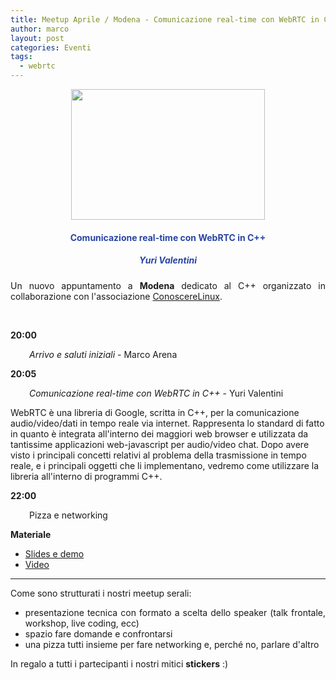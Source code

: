 ```yaml
---
title: Meetup Aprile / Modena - Comunicazione real-time con WebRTC in C++
author: marco
layout: post
categories: Eventi
tags:
  - webrtc
---
```



<center><img class="aligncenter wp-image-9011 " src="https://www.italiancpp.org/wp-content/uploads/2019/03/meetup_0319.png" alt="" width="310" height="209" /></center>
<h4 style="text-align: center;"><span style="color: #2945a4;">Comunicazione real-time con WebRTC in C++</span></h4>
<h5 style="text-align: center;"><span style="color: #2945a4;"><em>Yuri Valentini</em></span></h5>
<p style="text-align: justify;">Un nuovo appuntamento a <strong>Modena</strong> dedicato al C++ organizzato in collaborazione con l'associazione <a href="http://conoscerelinux.org">ConoscereLinux</a>.</p>
<p style="text-align: justify;"><span style="color: #ffffff;"> </span></p>
<p style="text-align: justify;"><strong>20:00</strong></p>
<p style="text-align: justify; padding-left: 30px;"><em>Arrivo e saluti iniziali</em> - Marco Arena</p>
<p style="text-align: justify;"><strong>20:05</strong></p>
<p style="text-align: justify; padding-left: 30px;"><em>Comunicazione real-time con WebRTC in C++ </em>- Yuri Valentini</p>
WebRTC è una libreria di Google, scritta in C++, per la comunicazione audio/video/dati in tempo reale via internet.
Rappresenta lo standard di fatto in quanto è integrata all'interno dei maggiori web browser e utilizzata da tantissime applicazioni web-javascript per audio/video chat.
Dopo avere visto i principali concetti relativi al problema della trasmissione in tempo reale, e i principali oggetti che li
implementano, vedremo come utilizzare la libreria all'interno di programmi C++.

<strong>22:00</strong>
<p style="padding-left: 30px;">Pizza e networking</p>
<strong>Materiale</strong>
<ul>
 	<li><a href="https://github.com/yuroller/webrtc-meetup">Slides e demo</a></li>
 	<li><a href="https://www.youtube.com/watch?v=_LZK7wOa6_w">Video</a></li>
</ul>

<hr />
<p style="text-align: justify;">Come sono strutturati i nostri meetup serali:</p>

<ul>
 	<li style="text-align: justify;">presentazione tecnica con formato a scelta dello speaker (talk frontale, workshop, live coding, ecc)</li>
 	<li style="text-align: justify;">spazio fare domande e confrontarsi</li>
 	<li style="text-align: justify;">una pizza tutti insieme per fare networking e, perché no, parlare d'altro</li>
</ul>
In regalo a tutti i partecipanti i nostri mitici <strong>stickers</strong> :)
